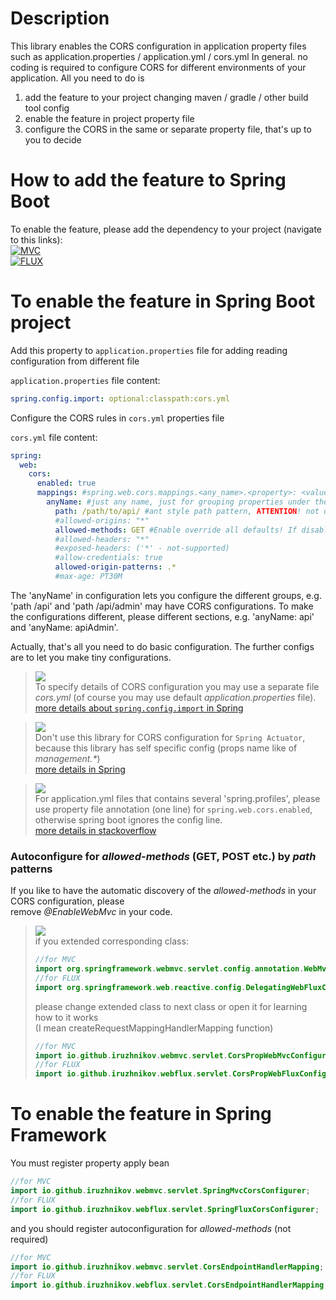 # Description

This library enables the CORS configuration in application property
files such as application.properties / application.yml / cors.yml
In general. no coding is required to configure CORS for different
environments of your application. All you need to do is

1. add the feature to your project changing maven / gradle / other build tool config
2. enable the feature in project property file
3. configure the CORS in the same or separate property file, that's up to you to decide

# How to add the feature to Spring Boot

To enable the feature, please add the dependency to your project (navigate to this links):  
[![MVC](https://img.shields.io/maven-central/v/io.github.iruzhnikov/spring-webmvc-cors-properties-autoconfigure.svg?label=Maven%20Central:%20Spring%20MVC.&style=flat-square)](https://search.maven.org/search?q=g:%22io.github.iruzhnikov%22%20AND%20a:%22spring-webmvc-cors-properties-autoconfigure%22)  
[![FLUX](https://img.shields.io/maven-central/v/io.github.iruzhnikov/spring-webflux-cors-properties-autoconfigure.svg?label=Maven%20Central:%20Spring%20FLUX&style=flat-square)](https://search.maven.org/search?q=g:%22io.github.iruzhnikov%22%20AND%20a:%22spring-webflux-cors-properties-autoconfigure%22)

# To enable the feature in Spring Boot project

Add this property to `application.properties` file for adding reading configuration from different file

`application.properties` file content:

```yml
spring.config.import: optional:classpath:cors.yml
```

Configure the CORS rules in `cors.yml` properties file

`cors.yml` file content:

```yml
spring:
  web:
    cors:
      enabled: true
      mappings: #spring.web.cors.mappings.<any_name>.<property>: <value>
        anyName: #just any name, just for grouping properties under the same path pattern (not used in internal logic)
          path: /path/to/api/ #ant style path pattern, ATTENTION! not ordered, /** pattern override all other pattern
          #allowed-origins: "*"
          allowed-methods: GET #Enable override all defaults! If disabled: a lot more from all the controller methods included from the path pattern matches
          #allowed-headers: "*"
          #exposed-headers: ('*' - not-supported)
          #allow-credentials: true
          allowed-origin-patterns: .*
          #max-age: PT30M
```

The 'anyName' in configuration lets you configure the different groups, e.g. 'path /api' and 'path /api/admin' may
have CORS configurations. To make the configurations different, please different sections, e.g. 'anyName: api' and
'anyName: apiAdmin'.

Actually, that's all you need to do basic configuration. The further configs are to let you make tiny
configurations.

> ![](https://img.shields.io/static/v1?label=&message=NOTE&style=flat-square&color=blue)  
> To specify details of CORS configuration you may use a separate file _cors.yml_ (of course you may use default
> _application.properties_ file).  
> [more details about `spring.config.import` in Spring](https://docs.spring.io/spring-cloud-config/docs/current/reference/html/#config-data-import)

> ![](https://img.shields.io/static/v1?label=&message=WARNING&style=flat-square&color=orange)  
> Don't use this library for CORS configuration for `Spring Actuator`,
> because this library has self specific config (props name like of _management.*_)  
> [more details in Spring](https://docs.spring.io/spring-boot/docs/current/reference/html/actuator.html#actuator.endpoints.cors)

> ![](https://img.shields.io/static/v1?label=&message=WARNING&style=flat-square&color=orange)  
> For application.yml files that contains several 'spring.profiles', please use property file annotation (one line)
> for `spring.web.cors.enabled`, otherwise spring boot ignores the config line.  
> [more details in stackoverflow](https://stackoverflow.com/a/35400025)

### Autoconfigure for _allowed-methods_ (GET, POST etc.) by _path_ patterns

If you like to have the automatic discovery of the _allowed-methods_ in your CORS configuration, please  
remove _@EnableWebMvc_  in your code.

> ![](https://img.shields.io/static/v1?label=&message=ATTENTION&style=flat-square&color=red)  
> if you extended corresponding class:
> ```java
> //for MVC
> import org.springframework.webmvc.servlet.config.annotation.WebMvcConfigurationSupport;
> //for FLUX
> import org.springframework.web.reactive.config.DelegatingWebFluxConfiguration;
> ``` 
>
> please change extended class to next class or open it for learning how to it works  
> (I mean createRequestMappingHandlerMapping
> function)
>
> ```java
> //for MVC
> import io.github.iruzhnikov.webmvc.servlet.CorsPropWebMvcConfigurationSupport;
> //for FLUX
> import io.github.iruzhnikov.webflux.servlet.CorsPropWebFluxConfigurationSupport;
> ``` 

# To enable the feature in Spring Framework

You must register property apply bean

```java
//for MVC
import io.github.iruzhnikov.webmvc.servlet.SpringMvcCorsConfigurer;
//for FLUX
import io.github.iruzhnikov.webflux.servlet.SpringFluxCorsConfigurer;
```

and you should register autoconfiguration for _allowed-methods_ (not required)

```java
//for MVC
import io.github.iruzhnikov.webmvc.servlet.CorsEndpointHandlerMapping;
//for FLUX
import io.github.iruzhnikov.webflux.servlet.CorsEndpointHandlerMapping;
```
